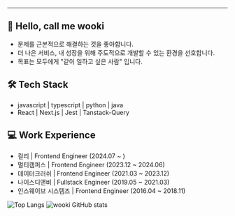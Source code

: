 <!--![title](https://capsule-render.vercel.app/api?type=transparent&fontSize=90&fontColor=703ee5&height=300&section=header&text=Frontend%20spaces&desc=developed%20by%20wooki&descAlignY=70&descAlign=78) -->

---

## 👋 Hello, call me wooki
- 문제를 근본적으로 해결하는 것을 좋아합니다.
- 더 나은 서비스, 내 성장을 위해 주도적으로 개발할 수 있는 환경을 선호합니다.
- 목표는 모두에게 "같이 일하고 싶은 사람" 입니다.

## 🛠 Tech Stack
- javascript | typescript | python | java
- React | Next.js | Jest | Tanstack-Query

## 💻 Work Experience
- 컬리 | Frontend Engineer (2024.07 ~ )
- 멀티캠퍼스 | Frontend Engineer (2023.12 ~ 2024.06)
- 데이터크러쉬 | Frontend Engineer (2021.03 ~ 2023.12)
- 나이스디앤비 | Fullstack Engineer (2019.05 ~ 2021.03)
- 인스웨이브 시스템즈 | Frontend Engineer (2016.04 ~ 2018.11)

![Top Langs](https://github-readme-stats.vercel.app/api/top-langs/?username=wookiya1364&layout=compact)
![wooki GitHub stats](https://github-readme-stats.vercel.app/api?username=wookiya1364&show_icons=true&theme=transparent)

<!--
**wookiya1364/wookiya1364**is a _special_ ✨ repository because its `README.md` (this file) appears on your GitHub profile.

Here are some ideas to get you started:

- 🔭 I’m currently working on ...
- 🌱 I’m currently learning ...
- 👯 I’m looking to collaborate on ...
- 🤔 I’m looking for help with ...
- 💬 Ask me about ...
- 📫 How to reach me: ...
- 😄 Pronouns: ...
- ⚡ Fun fact: ...
-->
